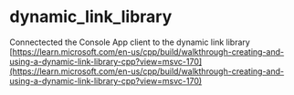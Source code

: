 # dynamic_link_library

Connectected the Console App client to the dynamic link library
[https://learn.microsoft.com/en-us/cpp/build/walkthrough-creating-and-using-a-dynamic-link-library-cpp?view=msvc-170](https://learn.microsoft.com/en-us/cpp/build/walkthrough-creating-and-using-a-dynamic-link-library-cpp?view=msvc-170)
